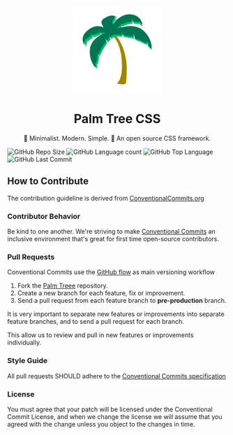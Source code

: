 <p align="center">
	<img src="./public/assets/img/logo.svg" alt="Palm Tree CSS's Logo" title="Palm Tree CSS's Logo" width="200"/>
</p>

<h1 align="center">Palm Tree CSS</h1>

<p align="center">
	🌴 Minimalist. Modern. Simple. 🌴 An open source CSS framework. 
</p>

![GitHub Repo Size](https://img.shields.io/github/repo-size/adonyssantos/palm-tree-css?style=plastic "GitHub Repo Size") ![GitHub Language count](https://img.shields.io/github/languages/count/adonyssantos/palm-tree-css?style=plastic "GitHub Language count") ![GitHub Top Language](https://img.shields.io/github/languages/top/adonyssantos/palm-tree-css?style=plastic "GitHub Top Language") ![GitHub Last Commit](https://img.shields.io/github/last-commit/adonyssantos/palm-tree-css?color=red&style=plastic "GitHub Last Commit") 
## How to Contribute

The contribution guideline is derived from [ConventionalCommits.org](https://www.conventionalcommits.org/)

### Contributor Behavior

Be kind to one another. We're striving to make [Conventional Commits](https://www.conventionalcommits.org/) an inclusive environment that's great for first time open-source contributors.

### Pull Requests

Conventional Commits use the [GitHub flow](https://guides.github.com/introduction/flow/) as main versioning workflow

1. Fork the [Palm Treee](https://github.com/adonyssantos/palm-treee-css) repository.
2. Create a new branch for each feature, fix or improvement.
3. Send a pull request from each feature branch to **pre-production** branch.

It is very important to separate new features or improvements into separate feature branches, and to send a pull request for each branch.

This allow us to review and pull in new features or improvements individually.

### Style Guide

All pull requests SHOULD adhere to the [Conventional Commits specification](https://conventionalcommits.org/)

### License

You must agree that your patch will be licensed under the Conventional Commit License, and when we change the license we will assume that you agreed with the change unless you object to the changes in time.
